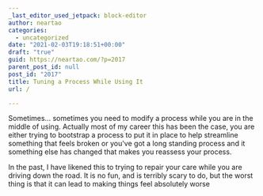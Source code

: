 ```yaml
---
_last_editor_used_jetpack: block-editor
author: neartao
categories:
  - uncategorized
date: "2021-02-03T19:18:51+00:00"
draft: "true"
guid: https://neartao.com/?p=2017
parent_post_id: null
post_id: "2017"
title: Tuning a Process While Using It
url: /

---
```

Sometimes... sometimes you need to modify a process while you are in the middle of using. Actually most of my career this has been the case, you are either trying to bootstrap a process to put it in place to help streamline something that feels broken or you've got a long standing process and it something else has changed that makes you reassess your process.

In the past, I have likened this to trying to repair your care while you are driving down the road. It is no fun, and is terribly scary to do, but the worst thing is that it can lead to making things feel absolutely worse
